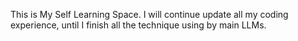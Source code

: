 This is My Self Learning Space. I will continue update all my coding experience, until I finish all the technique using by main LLMs.

